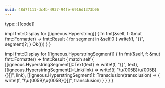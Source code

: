 ```yaml
---
uuid: 48d7f111-dc4b-4937-94fe-6916d1373b06
---
```


type:: [[code]]

impl fmt::Display for [[igneous.Hyperstring]] {
    fn fmt(&self, f: &mut fmt::Formatter) -> fmt::Result {
        for segment in &self.0 {
            write!(f, "{}", segment)?;
        }
        Ok(())
    }
}

impl fmt::Display for [[igneous.HyperstringSegment]] {
    fn fmt(&self, f: &mut fmt::Formatter) -> fmt::Result {
        match self {
            [[igneous.HyperstringSegment]]::Text(text) => write!(f, "{}", text),
            [[igneous.HyperstringSegment]]::Link(link) => write!(f, "\u{005B}\u{005B}{}]]", link),
            [[igneous.HyperstringSegment]]::Transclusion(transclusion) => {
                write!(f, "!\u{005B}\u{005B}{}]]", transclusion)
            }
        }
    }
}